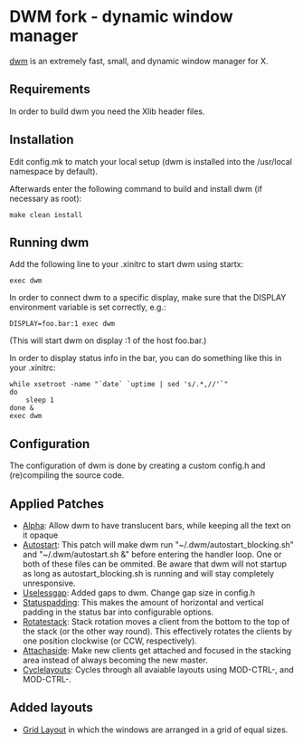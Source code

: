 # DWM fork - dynamic window manager

[dwm](dwm.suckless.org) is an extremely fast, small, and dynamic window manager for X.


## Requirements

In order to build dwm you need the Xlib header files.


## Installation

Edit config.mk to match your local setup (dwm is installed into
the /usr/local namespace by default).

Afterwards enter the following command to build and install dwm (if
necessary as root):

    make clean install


## Running dwm

Add the following line to your .xinitrc to start dwm using startx:

    exec dwm

In order to connect dwm to a specific display, make sure that
the DISPLAY environment variable is set correctly, e.g.:

    DISPLAY=foo.bar:1 exec dwm

(This will start dwm on display :1 of the host foo.bar.)

In order to display status info in the bar, you can do something
like this in your .xinitrc:

    while xsetroot -name "`date` `uptime | sed 's/.*,//'`"
    do
        sleep 1
    done &
    exec dwm


## Configuration

The configuration of dwm is done by creating a custom config.h
and (re)compiling the source code.


## Applied Patches

- [Alpha](https://dwm.suckless.org/patches/alpha/dwm-alpha-20180613-b69c870.diff): Allow dwm to have translucent bars, while keeping all the text on it opaque
- [Autostart](https://dwm.suckless.org/patches/autostart/dwm-autostart-20161205-bb3bd6f.diff): This patch will make dwm run "\~/.dwm/autostart_blocking.sh" and "\~/.dwm/autostart.sh &" before entering the handler loop. One or both of these files can be ommited. Be aware that dwm will not startup as long as autostart_blocking.sh is running and will stay completely unresponsive.
- [Uselessgap](https://dwm.suckless.org/patches/uselessgap/dwm-uselessgap-6.1.diff): Added gaps to dwm. Change gap size in config.h
- [Statuspadding](https://dwm.suckless.org/patches/statuspadding/dwm-statuspadding-20150524-c8e9479.diff): This makes the amount of horizontal and vertical padding in the status bar into configurable options.
- [Rotatestack](https://dwm.suckless.org/patches/rotatestack/dwm-rotatestack-20161021-ab9571b.diff): Stack rotation moves a client from the bottom to the top of the stack (or the other way round). This effectively rotates the clients by one position clockwise (or CCW, respectively).
- [Attachaside](https://dwm.suckless.org/patches/attachaside/dwm-attachaside-20180126-db22360.diff): Make new clients get attached and focused in the stacking area instead of always becoming the new master.
- [Cyclelayouts](https://dwm.suckless.org/patches/cyclelayouts/dwm-cyclelayouts-20180524-6.2.diff): Cycles through all avaiable layouts using MOD-CTRL-, and MOD-CTRL-.


## Added layouts
- [Grid Layout](https://dwm.suckless.org/patches/gridmode/dwm-gridmode-20170909-ceac8c9.diff) in which the windows are arranged in a grid of equal sizes.
